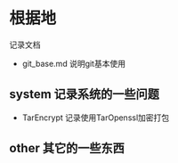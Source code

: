 # 根据地

记录文档

- git_base.md 说明git基本使用

## system 记录系统的一些问题

- TarEncrypt 记录使用TarOpenssl加密打包

## other 其它的一些东西
